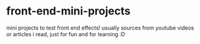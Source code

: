 # front-end-mini-projects
mini projects to test front end effects!
usually sources from youtube videos or articles i read,
just for fun and for learning :D
